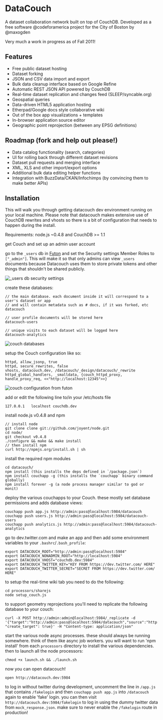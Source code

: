 # DataCouch

A dataset collaboration network built on top of CouchDB. Developed as a free software @codeforamerica project for the City of Boston by @maxogden

Very much a work in progress as of Fall 2011!

## Features

- Free public dataset hosting
- Dataset forking
- JSON and CSV data import and export
- Bulk data cleanup interface based on Google Refine
- Automatic REST JSON API powered by CouchDB
- Real-time dataset replication and changes feed (SLEEP/syncable.org)
- Geospatial queries
- Data-driven HTML5 application hosting
- Etherpad/Google docs style collaborative wiki
- Out of the box app visualizations + templates
- In-browser application source editor
- Geographic point reprojection (between any EPSG definitions)

## Roadmap (fork and help out please!)

- Data catalog functionality (search, categories)
- UI for rolling back through different dataset revisions
- Dataset pull requests and merging interface
- XML, XLS and other import/export options
- Additional bulk data editing helper functions  
- Integration with BuzzData/CKAN/Infochimps (by convincing them to make better APIs)

## Installation

This will walk you through getting datacouch dev environment running on your local machine. Please note that datacouch makes extensive use of CouchDB rewrites and vhosts so there is a bit of configuration that needs to happen during the install.

Requirements: node.js ~0.4.8 and CouchDB >= 1.1

get Couch and set up an admin user account

go to the `_users` db in [Futon](http://localhost:5984/_utils) and set the Security settings Member Roles to `["_admin"]`. This will make it so that only admins can view `_users` documents because Datacouch uses them to store private tokens and other things that shouldn't be shared publicly.

![_users db security settings](http://i.imgur.com/vBMw7.png)

create these databases:

    // the main database. each document inside it will correspond to a user's dataset or app
    // and will contain metadata such as # docs, if it was forked, etc
    datacouch
    
    // user profile documents will be stored here
    datacouch-users
    
    // unique visits to each dataset will be logged here
    datacouch-analytics
    
![couch databases](http://i.imgur.com/UFUxj.png)
    
setup the Couch configuration like so:

    httpd, allow_jsonp, true
    httpd, secure_rewrites, false
    vhosts, datacouch.dev, /datacouch/_design/datacouch/_rewrite
    httpd_global_handlers, _smalldata, {couch_httpd_proxy, handle_proxy_req, <<"http://localhost:12345">>}
    
![couch configuration from futon](http://i.imgur.com/QZ1MQ.png)
    
add or edit the following line to/in your /etc/hosts file

    127.0.0.1	localhost couchdb.dev
    
install node.js v0.4.8 and npm

    // install node
    git clone clone git://github.com/joyent/node.git
    cd node/
    git checkout v0.4.8
    ./configure && make && make install
    // then install npm
    curl http://npmjs.org/install.sh | sh

install the required npm modules

    cd datacouch/
    npm install (this installs the deps defined in `/package.json`)
    npm install couchapp -g (this installs the `couchapp` binary command globally)
    npm install forever -g (a node process manager similar to god or monit)
  
deploy the various couchapps to your Couch. these mostly set database permissions and adds database views:

    couchapp push app.js http://admin:pass@localhost:5984/datacouch
    couchapp push users.js http://admin:pass@localhost:5984/datacouch-users
    couchapp push analytics.js http://admin:pass@localhost:5984/datacouch-analytics

go to dev.twitter.com and make an app and then add some environment variables to your `.bashrc`/`.bash_profile`:

    export DATACOUCH_ROOT="http://admin:pass@localhost:5984"
    export DATACOUCH_NONADMIN_ROOT="http://localhost:5984"
    export DATACOUCH_VHOST="couchdb.dev:5984"
    export DATACOUCH_TWITTER_KEY="KEY FROM https://dev.twitter.com/ HERE"
    export DATACOUCH_TWITTER_SECRET="SECRET FROM https://dev.twitter.com/ HERE"

to setup the real-time wiki tab you need to do the following:

    cd processors/sharejs
    node setup_couch.js
    
to support geometry reprojections you'll need to replicate the following database to your couch:

    curl -X POST http://admin:admin@localhost:5984/_replicate -d '{"target":"http://admin:pass@localhost:5984/datacouch","source":"http://max.ic.ht/epsg", "create_target": true}' -H "Content-type: application/json"

start the various node async processes. these should always be running somewhere. think of them like async job workers. you will want to run 'npm install' from each `processors` directory to install the various dependencies. then to launch all the node processors:

    chmod +x launch.sh && ./launch.sh

now you can open datacouch!

    open http://datacouch.dev:5984
    
to log in without twitter during development, uncomment the line in `/app.js` that contains `/fakelogin` and then `couchapp push app.js` into `/datacouch` again to enable 'fake' login. you can then visit `http://datacouch.dev:5984/fakelogin` to log in using the dummy twitter data from `mock_response.json`. make sure to never enable the `/fakelogin` route in production!